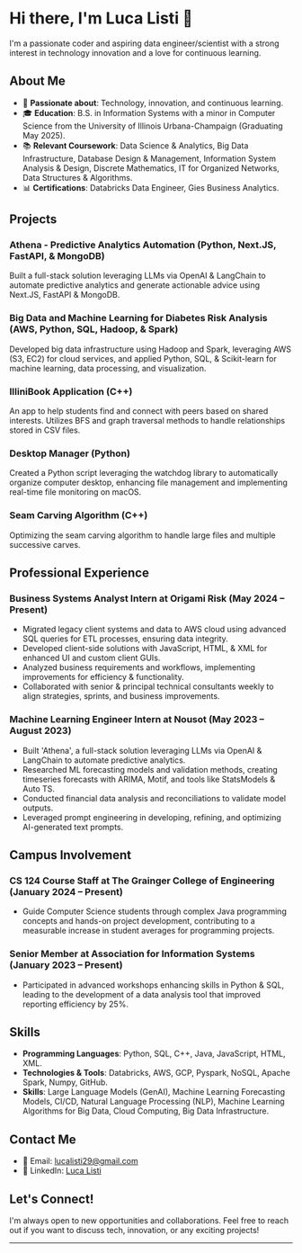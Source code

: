 # Hi there, I'm Luca Listi 👋

I'm a passionate coder and aspiring data engineer/scientist with a strong interest in technology innovation and a love for continuous learning. 

## About Me

- 🌟 **Passionate about**: Technology, innovation, and continuous learning.
- 🎓 **Education**: B.S. in Information Systems with a minor in Computer Science from the University of Illinois Urbana-Champaign (Graduating May 2025).
- 📚 **Relevant Coursework**: Data Science & Analytics, Big Data Infrastructure, Database Design & Management, Information System Analysis & Design, Discrete Mathematics, IT for Organized Networks, Data Structures & Algorithms.
- 📊 **Certifications**: Databricks Data Engineer, Gies Business Analytics.

## Projects

### Athena - Predictive Analytics Automation (Python, Next.JS, FastAPI, & MongoDB)
Built a full-stack solution leveraging LLMs via OpenAI & LangChain to automate predictive analytics and generate actionable advice using Next.JS, FastAPI & MongoDB.

### Big Data and Machine Learning for Diabetes Risk Analysis (AWS, Python, SQL, Hadoop, & Spark)
Developed big data infrastructure using Hadoop and Spark, leveraging AWS (S3, EC2) for cloud services, and applied Python, SQL, & Scikit-learn for machine learning, data processing, and visualization.

### IlliniBook Application (C++)
An app to help students find and connect with peers based on shared interests. Utilizes BFS and graph traversal methods to handle relationships stored in CSV files.

### Desktop Manager (Python)
Created a Python script leveraging the watchdog library to automatically organize computer desktop, enhancing file management and implementing real-time file monitoring on macOS.

### Seam Carving Algorithm (C++)
Optimizing the seam carving algorithm to handle large files and multiple successive carves.

## Professional Experience

### Business Systems Analyst Intern at Origami Risk (May 2024 – Present)
- Migrated legacy client systems and data to AWS cloud using advanced SQL queries for ETL processes, ensuring data integrity.
- Developed client-side solutions with JavaScript, HTML, & XML for enhanced UI and custom client GUIs.
- Analyzed business requirements and workflows, implementing improvements for efficiency & functionality.
- Collaborated with senior & principal technical consultants weekly to align strategies, sprints, and business improvements.

### Machine Learning Engineer Intern at Nousot (May 2023 – August 2023)
- Built 'Athena', a full-stack solution leveraging LLMs via OpenAI & LangChain to automate predictive analytics.
- Researched ML forecasting models and validation methods, creating timeseries forecasts with ARIMA, Motif, and tools like StatsModels & Auto TS.
- Conducted financial data analysis and reconciliations to validate model outputs.
- Leveraged prompt engineering in developing, refining, and optimizing AI-generated text prompts.

## Campus Involvement

### CS 124 Course Staff at The Grainger College of Engineering (January 2024 – Present)
- Guide Computer Science students through complex Java programming concepts and hands-on project development, contributing to a measurable increase in student averages for programming projects.

### Senior Member at Association for Information Systems (January 2023 – Present)
- Participated in advanced workshops enhancing skills in Python & SQL, leading to the development of a data analysis tool that improved reporting efficiency by 25%.

## Skills

- **Programming Languages**: Python, SQL, C++, Java, JavaScript, HTML, XML.
- **Technologies & Tools**: Databricks, AWS, GCP, Pyspark, NoSQL, Apache Spark, Numpy, GitHub.
- **Skills**: Large Language Models (GenAI), Machine Learning Forecasting Models, CI/CD, Natural Language Processing (NLP), Machine Learning Algorithms for Big Data, Cloud Computing, Big Data Infrastructure.

## Contact Me

- 📧 Email: [lucalisti29@gmail.com](mailto:lucalisti29@gmail.com)
- 💼 LinkedIn: [Luca Listi](https://www.linkedin.com/in/luca-listi-9b2374173/)


## Let's Connect!

I'm always open to new opportunities and collaborations. Feel free to reach out if you want to discuss tech, innovation, or any exciting projects!

---
